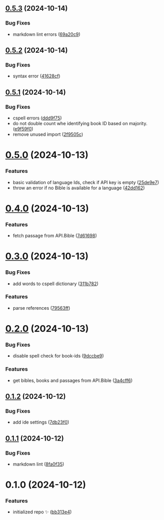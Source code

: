## [0.5.3](https://github.com/stevin-wilson/ephrem/compare/0.5.2...0.5.3) (2024-10-14)

### Bug Fixes

- markdown lint errors ([69a20c9](https://github.com/stevin-wilson/ephrem/commit/69a20c97f3b2f42a4c7755560e561190dc9d9985))

## [0.5.2](https://github.com/stevin-wilson/ephrem/compare/0.5.1...0.5.2) (2024-10-14)

### Bug Fixes

- syntax error ([41628cf](https://github.com/stevin-wilson/ephrem/commit/41628cfb0d91f81237ada8769ffb4c0a50fe239c))

## [0.5.1](https://github.com/stevin-wilson/ephrem/compare/0.5.0...0.5.1) (2024-10-14)

### Bug Fixes

- cspell errors ([ddd9f75](https://github.com/stevin-wilson/ephrem/commit/ddd9f75df66f4c6cf172efa6a3c5bee27cd38e7e))
- do not double count whe identifying book ID based on majority. ([e9f59f0](https://github.com/stevin-wilson/ephrem/commit/e9f59f0996510811814434d2d33ed2474b6a9661))
- remove unused import ([2f9505c](https://github.com/stevin-wilson/ephrem/commit/2f9505c2872eb505219c4d53f48679b4b1095392))

# [0.5.0](https://github.com/stevin-wilson/ephrem/compare/0.4.0...0.5.0) (2024-10-13)

### Features

- basic validation of language Ids, check if API key is empty ([25de9e7](https://github.com/stevin-wilson/ephrem/commit/25de9e706d4f54f76e8e231642ea94978828ce1e))
- throw an error if no Bible is available for a language ([42dd162](https://github.com/stevin-wilson/ephrem/commit/42dd16239fb7411d6a219ae468427d41cdef1b13))

# [0.4.0](https://github.com/stevin-wilson/ephrem/compare/0.3.0...0.4.0) (2024-10-13)

### Features

- fetch passage from API.Bible ([7d61698](https://github.com/stevin-wilson/ephrem/commit/7d6169871e3a5d214f6fddcd84ac4a05d9687448))

# [0.3.0](https://github.com/stevin-wilson/ephrem/compare/0.2.0...0.3.0) (2024-10-13)

### Bug Fixes

- add words to cspell dictionary ([311b782](https://github.com/stevin-wilson/ephrem/commit/311b782e673506ef8bc9d0872b84efc4dfeef94a))

### Features

- parse references ([79563ff](https://github.com/stevin-wilson/ephrem/commit/79563ff8d7f270d2698e670cff83a234820a6b62))

# [0.2.0](https://github.com/stevin-wilson/ephrem/compare/0.1.2...0.2.0) (2024-10-13)

### Bug Fixes

- disable spell check for book-ids ([9dccbe9](https://github.com/stevin-wilson/ephrem/commit/9dccbe9a2412cffd7602a7f8cb95950c4ebbf97b))

### Features

- get bibles, books and passages from API.Bible ([3a4cff6](https://github.com/stevin-wilson/ephrem/commit/3a4cff6b4bedb78b87caea5003a16ef0237fdc14))

## [0.1.2](https://github.com/stevin-wilson/ephrem/compare/0.1.1...0.1.2) (2024-10-12)

### Bug Fixes

- add ide settings ([7db23f0](https://github.com/stevin-wilson/ephrem/commit/7db23f004f95d6704e4ba91f8e3fe26237d22f24))

## [0.1.1](https://github.com/stevin-wilson/ephrem/compare/0.1.0...0.1.1) (2024-10-12)

### Bug Fixes

- markdown lint ([8fa0f35](https://github.com/stevin-wilson/ephrem/commit/8fa0f35948163a7c58840184adcbca740e4cc1b5))

# 0.1.0 (2024-10-12)

### Features

- initialized repo ✨ ([bb313e4](https://github.com/stevin-wilson/ephrem/commit/bb313e4b1e02f25b6f467cdf60dfc9b17f9e8358))
